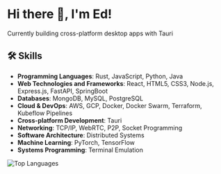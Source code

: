 # Hi there 👋, I'm Ed!

Currently building cross-platform desktop apps with Tauri

## 🛠 Skills

- **Programming Languages**: Rust, JavaScript, Python, Java
- **Web Technologies and Frameworks**: React, HTML5, CSS3, Node.js, Express.js, FastAPI, SpringBoot
- **Databases**: MongoDB, MySQL, PostgreSQL
- **Cloud & DevOps**: AWS, GCP, Docker, Docker Swarm, Terraform, Kubeflow Pipelines
- **Cross-platform Development**: Tauri
- **Networking**: TCP/IP, WebRTC, P2P, Socket Programming
- **Software Architecture**: Distributed Systems
- **Machine Learning**: PyTorch, TensorFlow
- **Systems Programming**: Terminal Emulation

 ![Top Languages](https://github-readme-stats.vercel.app/api/top-langs/?username=edielam&layout=compact&theme=radical&langs_count=6&hide=html,css,Makefile,ShaderLab,SCSS,Jupyter%20Notebook)

<!--<table>
  <tr>
    <td>
      <img src="https://github-readme-stats.vercel.app/api/top-langs/?username=edielam&layout=compact&theme=radical&langs_count=6&hide=html,css,Makefile,ShaderLab,SCSS,Jupyter%20Notebook" alt="Top Languages" />
    </td>
    <td>
      <img src="https://github-readme-stats.vercel.app/api?username=edielam&show_icons=true&theme=dark" alt="GitHub Stats" />
    </td>
  </tr>
</table> -->

